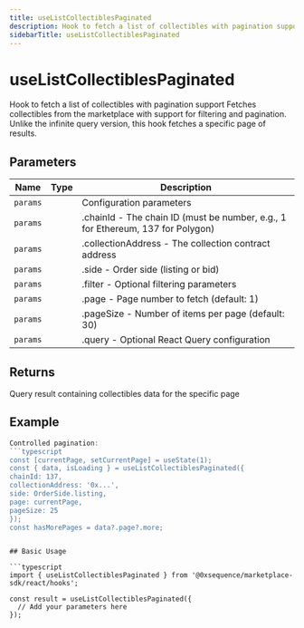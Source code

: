 ```yaml
---
title: useListCollectiblesPaginated
description: Hook to fetch a list of collectibles with pagination support Fetches collectibles from the marketplace with support for filtering and pagination. Unlike the infinite query version, this hook fetches a specific page of results.
sidebarTitle: useListCollectiblesPaginated
---
```


# useListCollectiblesPaginated

Hook to fetch a list of collectibles with pagination support Fetches collectibles from the marketplace with support for filtering and pagination. Unlike the infinite query version, this hook fetches a specific page of results.

## Parameters

| Name | Type | Description |
|------|------|-------------|
| `params` |  | Configuration parameters |
| `params` |  | .chainId - The chain ID (must be number, e.g., 1 for Ethereum, 137 for Polygon) |
| `params` |  | .collectionAddress - The collection contract address |
| `params` |  | .side - Order side (listing or bid) |
| `params` |  | .filter - Optional filtering parameters |
| `params` |  | .page - Page number to fetch (default: 1) |
| `params` |  | .pageSize - Number of items per page (default: 30) |
| `params` |  | .query - Optional React Query configuration |

## Returns

Query result containing collectibles data for the specific page

## Example

```typescript
Controlled pagination:
```typescript
const [currentPage, setCurrentPage] = useState(1);
const { data, isLoading } = useListCollectiblesPaginated({
chainId: 137,
collectionAddress: '0x...',
side: OrderSide.listing,
page: currentPage,
pageSize: 25
});
const hasMorePages = data?.page?.more;
```
```

## Basic Usage

```typescript
import { useListCollectiblesPaginated } from '@0xsequence/marketplace-sdk/react/hooks';

const result = useListCollectiblesPaginated({
  // Add your parameters here
});
```

